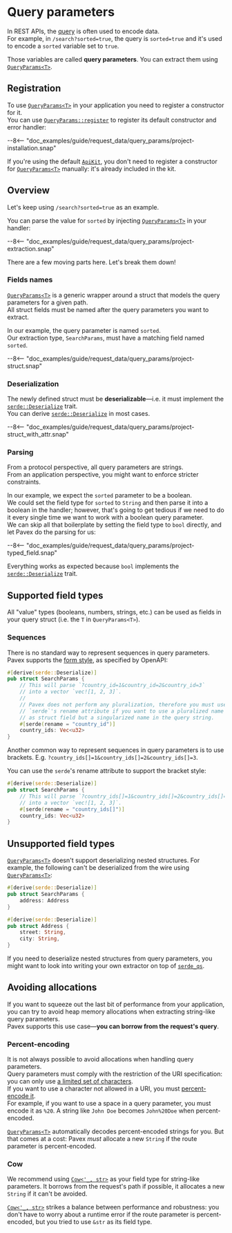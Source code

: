 # Query parameters

In REST APIs, the [query](index.md) is often used to encode data.\
For example, in `/search?sorted=true`,
the query is `sorted=true` and it's used to encode a `sorted` variable set to `true`.

Those variables are called **query parameters**. You can extract them using [`QueryParams<T>`][QueryParams].

## Registration

To use [`QueryParams<T>`][QueryParams] in your application you need to register a constructor for it.\
You can use [`QueryParams::register`][QueryParams::register] to register its default constructor
and error handler:

--8<-- "doc_examples/guide/request_data/query_params/project-installation.snap"

If you're using the default [`ApiKit`](../../dependency_injection/kits.md),
you don't need to register a constructor for [`QueryParams<T>`][QueryParams] manually:
it's already included in the kit.

## Overview

Let's keep using `/search?sorted=true` as an example.

You can parse the value for `sorted` by injecting [`QueryParams<T>`][QueryParams] in your handler:

--8<-- "doc_examples/guide/request_data/query_params/project-extraction.snap"

There are a few moving parts here. Let's break them down!

### Fields names

[`QueryParams<T>`][QueryParams] is a generic wrapper around a struct that models the query parameters for a given path.\
All struct fields must be named after the query parameters you want to extract.

In our example, the query parameter is named `sorted`.\
Our extraction type, `SearchParams`, must have a matching field named `sorted`.

--8<-- "doc_examples/guide/request_data/query_params/project-struct.snap"

### Deserialization

The newly defined struct must be **deserializable**—i.e. it must implement the [`serde::Deserialize`][serde::Deserialize] trait.\
You can derive [`serde::Deserialize`][serde::Deserialize] in most cases.

--8<-- "doc_examples/guide/request_data/query_params/project-struct_with_attr.snap"

### Parsing

From a protocol perspective, all query parameters are strings.\
From an application perspective, you might want to enforce stricter constraints.

In our example, we expect the `sorted` parameter to be a boolean.\
We could set the field type for `sorted` to `String` and then parse it into a boolean in the handler; however, that's going
to get tedious if we need to do it every single time we want to work with a boolean query parameter.\
We can skip all that boilerplate by setting the field type to `bool` directly, and let Pavex do the parsing for us:

--8<-- "doc_examples/guide/request_data/query_params/project-typed_field.snap"

Everything works as expected because `bool` implements the [`serde::Deserialize`][serde::Deserialize] trait.

## Supported field types

All "value" types (booleans, numbers, strings, etc.) can be used as fields in your query struct
(i.e. the `T` in `QueryParams<T>`).

### Sequences

There is no standard way to represent sequences in query parameters.\
Pavex supports the [form style](https://swagger.io/docs/specification/serialization/#query), as specified by OpenAPI:

```rust
#[derive(serde::Deserialize)]
pub struct SearchParams {
    // This will parse `?country_id=1&country_id=2&country_id=3`
    // into a vector `vec![1, 2, 3]`.  
    //
    // Pavex does not perform any pluralization, therefore you must use
    // `serde`'s rename attribute if you want to use a pluralized name
    // as struct field but a singularized name in the query string.
    #[serde(rename = "country_id")]
    country_ids: Vec<u32>
}
```

Another common way to represent sequences in query parameters is to use brackets.
E.g. `?country_ids[]=1&country_ids[]=2&country_ids[]=3`.

You can use the `serde`'s rename attribute to support the bracket style:

```rust
#[derive(serde::Deserialize)]
pub struct SearchParams {
    // This will parse `?country_ids[]=1&country_ids[]=2&country_ids[]=3`
    // into a vector `vec![1, 2, 3]`.  
    #[serde(rename = "country_ids[]")]
    country_ids: Vec<u32>
}
```

## Unsupported field types

[`QueryParams<T>`][QueryParams] doesn't support deserializing nested structures.
For example, the following can't be deserialized from the wire using [`QueryParams<T>`][QueryParams]:

```rust
#[derive(serde::Deserialize)]
pub struct SearchParams {
    address: Address
}

#[derive(serde::Deserialize)]
pub struct Address {
    street: String,
    city: String,
}
```

If you need to deserialize nested structures from query parameters,
you might want to look into writing your own extractor on top of [`serde_qs`](https://crates.io/crates/serde_qs).

## Avoiding allocations

If you want to squeeze out the last bit of performance from your application,
you can try to avoid heap memory allocations when extracting string-like query parameters.\
Pavex supports this use case—**you can borrow from the request's query**.

### Percent-encoding

It is not always possible to avoid allocations when handling query parameters.\
Query parameters must comply with the restriction of the URI specification:
you can only use [a limited set of characters](https://datatracker.ietf.org/doc/html/rfc3986#section-2).\
If you want to use a character not allowed in a URI, you must [percent-encode it](https://developer.mozilla.org/en-US/docs/Glossary/Percent-encoding).\
For example, if you want to use a space in a query parameter, you must encode it as `%20`.
A string like `John Doe` becomes `John%20Doe` when percent-encoded.

[`QueryParams<T>`][QueryParams] automatically decodes percent-encoded strings for you. But that comes at a cost:
Pavex _must_ allocate a new `String` if the route parameter is percent-encoded.

### Cow

We recommend using [`Cow<'_, str>`][Cow] as your field type for string-like parameters.
It borrows from the request's path if possible, it allocates a new `String` if it can't be avoided.

[`Cow<'_, str>`][Cow] strikes a balance between performance and robustness: you don't have to worry about a runtime error if the route parameter
is percent-encoded, but you tried to use `&str` as its field type.

[QueryParams]: /api_reference/pavex/request/query/struct.QueryParams.html
[QueryParams::register]: /api_reference/pavex/request/query/struct.QueryParams.html#method.register
[serde::Deserialize]: https://docs.rs/serde/latest/serde/trait.Deserialize.html
[Cow]: https://doc.rust-lang.org/std/borrow/enum.Cow.html
